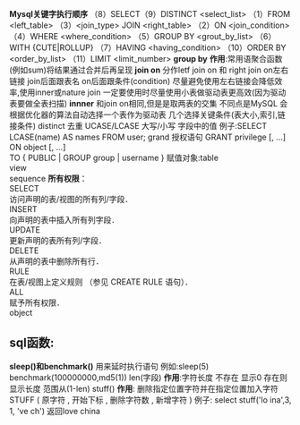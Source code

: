 **Mysql关键字执行顺序**
	 （8）SELECT（9）DISTINCT <select_list>
	 （1）FROM <left_table>
	 （3）<join_type> JOIN <right_table>
	 （2）ON <join_condition>
	 （4）WHERE <where_condition>
	（5）GROUP BY <grout_by_list>
	 （6）WITH {CUTE|ROLLUP}
	 （7）HAVING <having_condition>
	 （10）ORDER BY <order_by_list>
	（11）LIMIT <limit_number>
**group by**
	**作用**:常用语聚合函数(例如sum)将结果通过合并后再呈现
**join on**
	分作letf join on 和 right join on左右链接
	join后面跟表名
	on后面跟条件(condition)
	尽量避免使用左右链接会降低效率,使用inner或nature join
	一定要使用时尽量使用小表做驱动表更高效(因为驱动表要做全表扫描)
**innner**
	和join on相同,但是是取两表的交集
	不同点是MySQL 会根据优化器的算法自动选择一个表作为驱动表
	几个选择关键条件(表大小,索引,链接条件)
distinct
	去重
UCASE/LCASE
	大写/小写  字段中的值
	例子:SELECT LCASE(name) AS names FROM user;
grand
	授权语句
	GRANT privilege [, ...] ON object [, ...]  
	TO { PUBLIC | GROUP group | username }
	赋值对象:table  
view  
sequence
	**所有权限**：  
		SELECT  
		访问声明的表/视图的所有列/字段．  
		INSERT  
		向声明的表中插入所有列字段．  
		UPDATE  
		更新声明的表所有列/字段．  
		DELETE  
		从声明的表中删除所有行．  
		RULE  
		在表/视图上定义规则 （参见 CREATE RULE 语句）．  
		ALL  
		赋予所有权限．  
		object
## sql函数:
**sleep()和benchmark()**
	用来延时执行语句
	例如:sleep(5)   benchmark(100000000,md5(1))
len(字段)
	**作用**:字符长度
	不存在  显示0
	存在则  显示长度   范围从(1-len)
stuff()
	**作用**: 删除指定位置字符并在指定位置加入字符
	STUFF ( 原字符 , 开始下标 , 删除字符数 , 新增字符 )
	例子: select stuff('lo ina',3, 1, 've ch')  返回love china